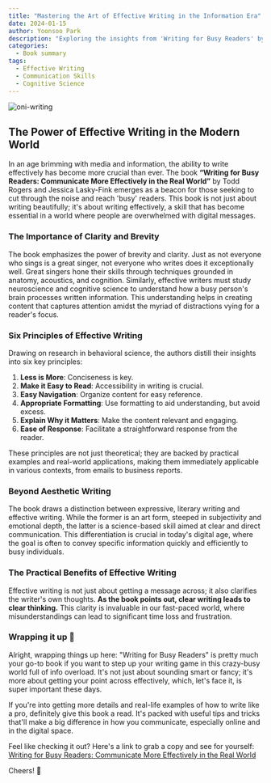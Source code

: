 ```yaml
---
title: "Mastering the Art of Effective Writing in the Information Era"
date: 2024-01-15
author: Yoonsoo Park
description: "Exploring the insights from 'Writing for Busy Readers' by Todd Rogers and Jessica Lasky-Fink, this blog delves into the principles of effective writing, crucial for communication in today's information-saturated world."
categories:
  - Book summary
tags:
  - Effective Writing
  - Communication Skills
  - Cognitive Science
---
```


![oni-writing](images/oni-writing.webp)

## The Power of Effective Writing in the Modern World

In an age brimming with media and information, the ability to write effectively has become more crucial than ever. The book **“Writing for Busy Readers: Communicate More Effectively in the Real World”** by Todd Rogers and Jessica Lasky-Fink emerges as a beacon for those seeking to cut through the noise and reach 'busy' readers. This book is not just about writing beautifully; it's about writing effectively, a skill that has become essential in a world where people are overwhelmed with digital messages.

### The Importance of Clarity and Brevity

The book emphasizes the power of brevity and clarity. Just as not everyone who sings is a great singer, not everyone who writes does it exceptionally well. Great singers hone their skills through techniques grounded in anatomy, acoustics, and cognition. Similarly, effective writers must study neuroscience and cognitive science to understand how a busy person's brain processes written information. This understanding helps in creating content that captures attention amidst the myriad of distractions vying for a reader's focus.

### Six Principles of Effective Writing

Drawing on research in behavioral science, the authors distill their insights into six key principles:

1. **Less is More**: Conciseness is key.
2. **Make it Easy to Read**: Accessibility in writing is crucial.
3. **Easy Navigation**: Organize content for easy reference.
4. **Appropriate Formatting**: Use formatting to aid understanding, but avoid excess.
5. **Explain Why it Matters**: Make the content relevant and engaging.
6. **Ease of Response**: Facilitate a straightforward response from the reader.

These principles are not just theoretical; they are backed by practical examples and real-world applications, making them immediately applicable in various contexts, from emails to business reports.

### Beyond Aesthetic Writing

The book draws a distinction between expressive, literary writing and effective writing. While the former is an art form, steeped in subjectivity and emotional depth, the latter is a science-based skill aimed at clear and direct communication. This differentiation is crucial in today's digital age, where the goal is often to convey specific information quickly and efficiently to busy individuals.

### The Practical Benefits of Effective Writing

Effective writing is not just about getting a message across; it also clarifies the writer's own thoughts. **As the book points out, clear writing leads to clear thinking.** This clarity is invaluable in our fast-paced world, where misunderstandings can lead to significant time loss and frustration.

### Wrapping it up 👏

Alright, wrapping things up here: "Writing for Busy Readers" is pretty much your go-to book if you want to step up your writing game in this crazy-busy world full of info overload. It's not just about sounding smart or fancy; it's more about getting your point across effectively, which, let's face it, is super important these days.

If you're into getting more details and real-life examples of how to write like a pro, definitely give this book a read. It's packed with useful tips and tricks that'll make a big difference in how you communicate, especially online and in the digital space.

Feel like checking it out? Here's a link to grab a copy and see for yourself: [Writing for Busy Readers: Communicate More Effectively in the Real World](https://amzn.to/48LY0lQ)

Cheers! 🍺
